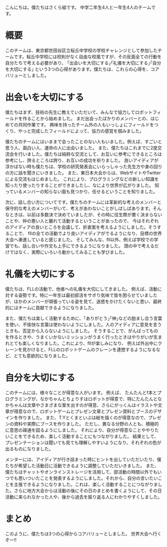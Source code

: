 こんにちは。僕たちはさくら組です。
中学二年生4人と一年生4人のチームです。


# 概要

このチームは、東京都世田谷区立桜丘中学校の学校チャレンジとして参加したチームです。桜丘中学校には校則がなく自由な校風ですが、その反面全ての行動を自分たちで考える必要があり、
｢出会いを大切にする｣｢礼儀を大切にする｣｢自分を大切にする｣
という3つの心得があります。僕たちは、これらの心得を、コアバリューとしました。

# 出会いを大切にする

僕たちはまず、技術の先生に教えていただいて、みんなで協力してロボットフィールドを作ることから始めました。
まだ出会ったばかりのメンバーとの、はじめての共同作業です。
興味を持ったチーム外の人もいっしょにフィールドをつくり、やっと完成したフィールドによって、協力の感覚を掴みました。

僕たちのチームにはいままで会ったことのない人もいました。例えば、すごいと思う人、面白い人、運命の人に出会いました。
また、僕たちはこれまでに2度交流会を行いました。僕たちは純粋な交流として、お互いに参考にできるところは参考にし、誇るところは誇り、お互いの成功を祈りました。
良いアイディアが浮かばない時も僕たちは、学校の研究発表会にいらっしゃった先生方や身の回りの方に話を聞きにいきました。
また、東日本大会からは、WebサイトやTwitterによる交流もはじめました。
これにより、プログラミングなどの新しい知識を知ったり使ったりすることができましたし、なにより世界が広がりました。
知っているメンバーの知らない面も見つかり、任せるということを知りました。

次に、話し合い方についてです。僕たちのチームには革新的な考えのメンバーと保守的な考えのメンバーがいて、考えがあわないことがしばしばあります。そんなときは、以前は多数決で決めていましたが、その時に往生際が悪く決まらないことや、仲の悪い人と離れて活動するということがあったので、
今はそれぞれのアイディアの良いところを会議して、折衷案を考えるようにしました。そうすることで、
fllの全ての活動でより良いアイディアがでるようになり、目標の世界大会へ漸進していると感じました。
そしてみんな、fll以外、例えば学校での学習でも、話し合いや作文も上手にできるようになりました。
頭の中で考えるだけではなく、実際にいろいろ動かしてみることも学びました。

# 礼儀を大切にする

僕たちは、FLLの活動で、他者への礼儀を大切にしてきました。
例えば、活動に対する姿勢です。特に一年生は最初部活をサボり気味で皆を困らせていましたが、ほかのメンバーが頑張っている姿を見て、迷惑をかけたくないと思い、最終的にはチームに貢献できるようになりました｡

また、僕たちは楽しく活動するために、｢ありがとう｣｢神｣などの励まし合う言葉を使い、不愉快な言葉は使わないようにしました。人のアイディアに意見を言うときも、否定から入らないようにしました。
そうすることで、がんばってものを作るときや、うまくいかないミッションがうまく行ったときはやりがいが生まれとても楽しくなりました。これにより、fllが楽しみになり、
例えば外出中にクレーンを見かけると、FLLのロボットゲームのクレーンを連想するようになるなど、とても意欲的になりました。

# 自分を大切にする

このチームには、様々なことが得意な人がいます。
例えば、
たんたんとf本とプログラミングが、なかちゃんとちょりすはロボットが得意で、特にたんたんとなかちゃんは文章やさまざまな案を出すのが得意、さらにがっくんはイラストや文章が得意なので、ロボットゲームとプレゼン文章とプレゼン資料とブースのデザインを作りました。
また、T.Yとくまといぶは絵を描くのが得意なので、プレゼンの資料や実際にブースを作りました。
ただし、異なる分野の人とも、積極的に意思の疎通を図るようにしました。
それにより、自分が得意なことややりたいことをできるため、楽しく活動することにもつながりました。
結果として、プレゼンテーションは聞いても見ても理解しやすいようになり、それぞれの色が出るものになりました。

メンターには、アイディアが行き詰まった時にヒントを出していただいたり、僕たちが希望した活動日に活動できるように調整していただいきました。
また、僕たちはチャットやオンラインストレージを活用して、部活動の時間以外でもいつでも思いついたことを発表するようにしました。それから、自分の言いたいことを主張できるようになりました。これは、楽しく活動することにつながりました。さらに地方大会からは活動の後にその日のまとめを書くようにして、その日活動に来られなかった人や、後から過去を振り返る人にわかりやすくしました。

# まとめ

このように、僕たちは3つの心得からコアバリューとしました。
世界大会へ行くぞー!!
